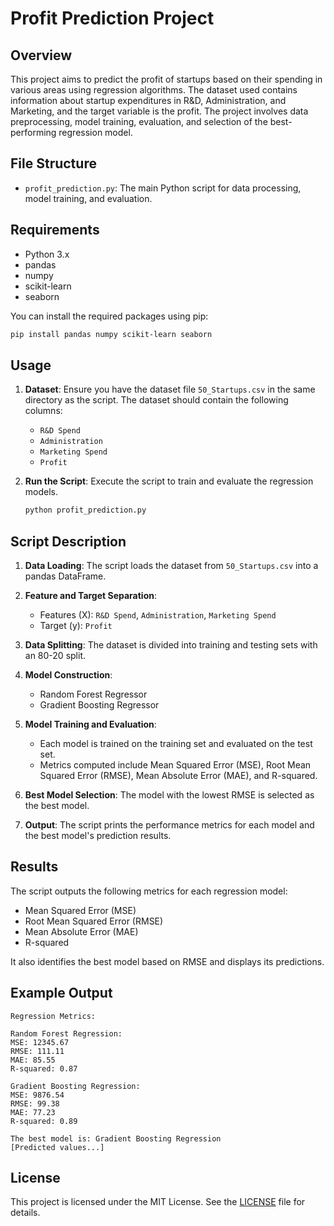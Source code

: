 
# Profit Prediction Project

## Overview

This project aims to predict the profit of startups based on their spending in various areas using regression algorithms. The dataset used contains information about startup expenditures in R&D, Administration, and Marketing, and the target variable is the profit. The project involves data preprocessing, model training, evaluation, and selection of the best-performing regression model.

## File Structure

- `profit_prediction.py`: The main Python script for data processing, model training, and evaluation.

## Requirements

- Python 3.x
- pandas
- numpy
- scikit-learn
- seaborn

You can install the required packages using pip:

```bash
pip install pandas numpy scikit-learn seaborn
```

## Usage

1. **Dataset**: Ensure you have the dataset file `50_Startups.csv` in the same directory as the script. The dataset should contain the following columns:
   - `R&D Spend`
   - `Administration`
   - `Marketing Spend`
   - `Profit`

2. **Run the Script**: Execute the script to train and evaluate the regression models.

   ```bash
   python profit_prediction.py
   ```

## Script Description

1. **Data Loading**: The script loads the dataset from `50_Startups.csv` into a pandas DataFrame.

2. **Feature and Target Separation**: 
   - Features (X): `R&D Spend`, `Administration`, `Marketing Spend`
   - Target (y): `Profit`

3. **Data Splitting**: The dataset is divided into training and testing sets with an 80-20 split.

4. **Model Construction**:
   - Random Forest Regressor
   - Gradient Boosting Regressor

5. **Model Training and Evaluation**:
   - Each model is trained on the training set and evaluated on the test set.
   - Metrics computed include Mean Squared Error (MSE), Root Mean Squared Error (RMSE), Mean Absolute Error (MAE), and R-squared.

6. **Best Model Selection**: The model with the lowest RMSE is selected as the best model.

7. **Output**: The script prints the performance metrics for each model and the best model's prediction results.

## Results

The script outputs the following metrics for each regression model:
- Mean Squared Error (MSE)
- Root Mean Squared Error (RMSE)
- Mean Absolute Error (MAE)
- R-squared

It also identifies the best model based on RMSE and displays its predictions.

## Example Output

```
Regression Metrics:

Random Forest Regression:
MSE: 12345.67
RMSE: 111.11
MAE: 85.55
R-squared: 0.87

Gradient Boosting Regression:
MSE: 9876.54
RMSE: 99.38
MAE: 77.23
R-squared: 0.89

The best model is: Gradient Boosting Regression
[Predicted values...]
```

## License

This project is licensed under the MIT License. See the [LICENSE](LICENSE) file for details.

 
